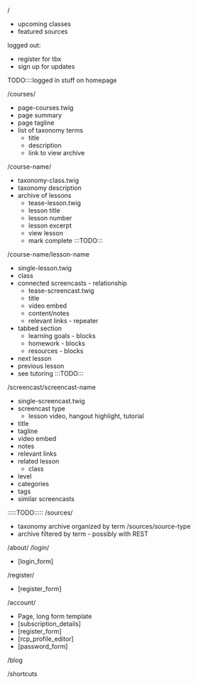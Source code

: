 
/
- upcoming classes
- featured sources 

logged out:
- register for tbx
- sign up for updates

TODO::::logged in stuff on homepage

/courses/
- page-courses.twig
- page summary
- page tagline
- list of taxonomy terms 
	- title
	- description
	- link to view archive

/course-name/
- taxonomy-class.twig
- taxonomy description
- archive of lessons
	- tease-lesson.twig
	- lesson title
	- lesson number
	- lesson excerpt
	- view lesson
	- mark complete :::TODO:::

/course-name/lesson-name
- single-lesson.twig
- class
- connected screencasts - relationship
	- tease-screencast.twig
	- title
	- video embed
	- content/notes
	- relevant links - repeater
- tabbed section
	- learning goals - blocks
	- homework - blocks
	- resources - blocks
- next lesson
- previous lesson
- see tutoring :::TODO:::

/screencast/screencast-name
- single-screencast.twig
- screencast type
	- lesson video, hangout highlight, tutorial
- title
- tagline
- video embed
- notes
- relevant links
- related lesson
	- class
- level
- categories
- tags
- similar screencasts

:::::TODO:::::
/sources/
- taxonomy archive organized by term
/sources/source-type
- archive filtered by term - possibly with REST

/about/
/login/
- [login_form]

/register/
- [register_form]

/account/
- Page, long form template
- [subscription_details]
- [register_form]
- [rcp_profile_editor]
- [password_form]

/blog

/shortcuts



